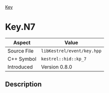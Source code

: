 [Key](index.md)
# Key.N7
| Aspect | Value |
| --- | --- |
| Source File | `libKestrel/event/key.hpp` |
| C++ Symbol | `kestrel::hid::kp_7` |
| Introduced | Version 0.8.0 |
## Description
